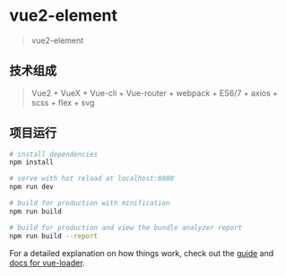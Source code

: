 # vue2-element

> vue2-element

## 技术组成

> Vue2 + VueX + Vue-cli + Vue-router + webpack + ES6/7 + axios + scss + flex + svg

## 项目运行

``` bash
# install dependencies
npm install

# serve with hot reload at localhost:8080
npm run dev

# build for production with minification
npm run build

# build for production and view the bundle analyzer report
npm run build --report
```

For a detailed explanation on how things work, check out the [guide](http://vuejs-templates.github.io/webpack/) and [docs for vue-loader](http://vuejs.github.io/vue-loader).
